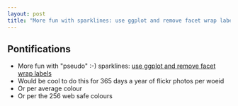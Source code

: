 ```yaml
---
layout: post
title: "More fun with sparklines: use ggplot and remove facet wrap labels"
---
```


## Pontifications
* More fun with "pseudo" :-) sparklines: [use ggplot and remove facet wrap labels](https://stackoverflow.com/questions/10547487/remove-facet-wrap-labels-completely)
* Would be cool to do this for 365 days a year of flickr photos per woeid
* Or per average colour
* Or per the 256 web safe colours
